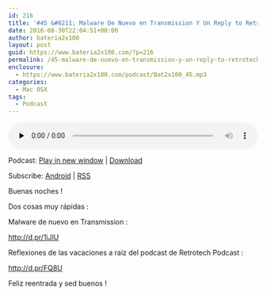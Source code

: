 ```yaml
---
id: 216
title: '#45 &#8211; Malware De Nuevo en Transmission Y Un Reply to Retrotech Podcast'
date: 2016-08-30T22:04:51+00:00
author: bateria2x100
layout: post
guid: https://www.bateria2x100.com/?p=216
permalink: /45-malware-de-nuevo-en-transmission-y-un-reply-to-retrotech-podcast/
enclosure:
  - https://www.bateria2x100.com/podcast/Bat2x100_45.mp3
categories:
  - Mac OSX
tags:
  - Podcast
---
```

<div class="powerpress_player" id="powerpress_player_5894">
  <audio class="wp-audio-shortcode" id="audio-216-47" preload="none" style="width: 100%;" controls="controls"><source type="audio/mpeg" src="https://www.bateria2x100.com/podcast/Bat2x100_45.mp3?_=47" /><a href="https://www.bateria2x100.com/podcast/Bat2x100_45.mp3">https://www.bateria2x100.com/podcast/Bat2x100_45.mp3</a></audio>
</div>

<p class="powerpress_links powerpress_links_mp3">
  Podcast: <a href="https://www.bateria2x100.com/podcast/Bat2x100_45.mp3" class="powerpress_link_pinw" target="_blank" title="Play in new window" onclick="return powerpress_pinw('https://www.bateria2x100.com/?powerpress_pinw=216-podcast');" rel="nofollow">Play in new window</a> | <a href="https://www.bateria2x100.com/podcast/Bat2x100_45.mp3" class="powerpress_link_d" title="Download" rel="nofollow" download="Bat2x100_45.mp3">Download</a>
</p>

<p class="powerpress_links powerpress_subscribe_links">
  Subscribe: <a href="https://subscribeonandroid.com/www.bateria2x100.com/feed/podcast/" class="powerpress_link_subscribe powerpress_link_subscribe_android" title="Subscribe on Android" rel="nofollow">Android</a> | <a href="https://www.bateria2x100.com/feed/podcast/" class="powerpress_link_subscribe powerpress_link_subscribe_rss" title="Subscribe via RSS" rel="nofollow">RSS</a>
</p>

Buenas noches ! 

Dos cosas muy rápidas :

Malware de nuevo en Transmission :
  
<http://d.pr/1iJlU>

Reflexiones de las vacaciones a raíz del podcast de Retrotech Podcast :
  
<http://d.pr/FQ8U>

Feliz reentrada y sed buenos !